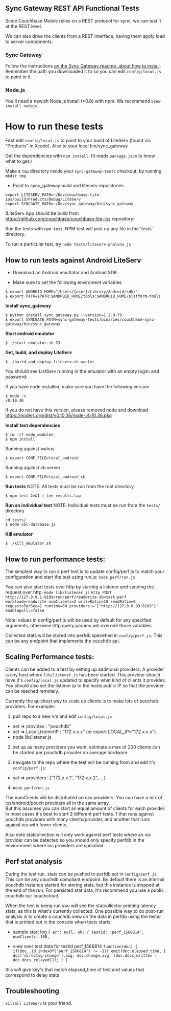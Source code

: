 ## Sync Gateway REST API Functional Tests

Since Couchbase Mobile relies on a REST protocol for sync, we can test it at the REST level.

We can also drive the clients from a REST interface, having them apply load to server components.

### Sync Gateway

Follow the instructions [on the Sync Gateway readme, about how to install](https://github.com/couchbaselabs/sync_gateway/wiki/Installing-and-Upgrading). Remember the path you downloaded it to so you can edit `config/local.js` to point to it.

### Node.js

You'll need a newish Node.js install (>0.8) with npm. We recommend `brew install nodejs`

# How to run these tests

First edit `config/local.js` to point to your build of LiteServ (found via "Products" in Xcode). Also to your local bin/sync_gateway

Get the dependencies with `npm install`. (It reads `package.json` to know what to get.)

Make a `tmp` directory inside your `sync-gateway-tests` checkout, by running `mkdir tmp`

- Point to sync_gateway build and liteserv repositories
```
export LITESERV_PATH=~/Dev/couchbase-lite-ios/build/Products/Debug/LiteServ
export SYNCGATE_PATH=~/Dev/sync_gateway/bin/sync_gateway
```
(LiteServ App should be build from  https://github.com/couchbase/couchbase-lite-ios repository)

Run the tests with `npm test`. NPM test will pick up any file in the 'tests' directory.

To run a particular test, try `node tests/liteserv-phalanx.js`

## How to run tests against Android LiteServ

 - Download an Android emultator and Android SDK

- Make sure to set the following enviroment variables
```
$ export ANDROID_HOME="/Users/{user}/Library/Android/sdk/"
$ export PATH=$PATH:$ANDROID_HOME/tools:$ANDROID_HOME/platform-tools
```

**Install sync_gateway**
```
$ python install_sync_gateway.py --version=1.2.0-79
$ export SYNCGATE_PATH=sync-gateway-tests/binaries/couchbase-sync-gateway/bin/sync_gateway
```

**Start android emulator**
```
$ ./start_emulator.sh 23
```

**Get, build, and deploy LiteServ**
```
$ ./build_and_deploy_liteserv.sh master
```

You should see ListServ running in the emulator with an empty login: and password:


If you have node installed, make sure you have the following version
```
$ node -v
v0.10.36
```

If you do not have this version, please removed node and download https://nodejs.org/dist/v0.10.36/node-v0.10.36.pkg

**Install test dependencies**

```
$ rm -rf node_modules
$ npm install
```

Running against walrus
```
$ export CONF_FILE=local_android
```
Running against cb server
```
$ export CONF_FILE=local_android_cb
```

**Run tests**
NOTE: All tests must be run from the root directory

```
$ npm test 2>&1 | tee results.tap
```

**Run an individual test**
NOTE: Individual tests must be run from the `tests/` directory

```
cd tests/
$ node cbl-database.js
```

**Kill emulator**
 ```
 $ ./kill_emulator.sh
 ```

## How to run performance tests:

The simplest way to run a perf test is to update config/perf.js to match your configuration and start the test using run.js:
`node perf/run.js`

You can also start tests over http by starting a listener and sending the request over http:
`node lib/listener.js`
`http POST http://127.0.0.1:8189/run/perf/readwrite db=test-perf workload=readwrite numClients=2 writeRatio=10 readRatio=0 requestsPerSec=1 runtime=60 providers:='["http://127.0.0.99:8189"]' enablepull:=false`

Note: values in config/perf.js will be used by default for any specified arguments, otherwise http query params will override those variables

Collected stats will be stored into perfdb specefied in `config/perf.js`.  This can be any endpoint that implements the couchdb api. 

## Scaling Performance tests:
Clients can be added to a test by setting up additional providers.  A provider is any host where `lib/listener.js` has been started.  This provider should have it's `config/local.js` updated to specify what kind of clients it provides.  You should also set the listener ip to the hosts public IP so that the provider can be reached remotely.  

Currently the quickest way to scale up clients is to make lots of pouchdb providers. For example:

1) pull repo to a new vm and edit `config/local.js`
 * set => provides  : "pouchdb"
 * set => LocalListenerIP : "172.x.x.x"    (or export LOCAL_IP="172.x.x.x")
 * node lib/listener.js

2) set up as many providers you want.  estimate a max of 200 clients can be started per pouchdb provider on average hardware.

3) navigate to the repo where the test will be running from and edit it's `config/perf.js`:
 * set => providers : ["172.x.x.1", "172.x.x.2", ...]
 
4) `node perf/run.js`

The numClients will be distributed across providers.  You can have a mix of ios/android/pouch providers all in the same array.  
But this assumes you can start an equal amount of clients for each provider.  In most cases it's best to start 2 different perf tests.
1 that runs against pouchdb providers with many clients/provider, and another that runs against ios with fewer clients.

Also note statcollection will only work against perf tests where an ios provider can be detected so you should only specify perfdb
in the enviornment where ios providers are specified.

## Perf stat analysis
During the test run, stats can be pushed to perfdb set in `config/perf.js`.  This can be any couchdb compliant endpoint.  By default there is an internal pouchdb instance started for storing stats, but this instance is stopped at the end of the run.  For persisted stat data, it's recommend you use a public couchdb our couchcloud.

When the test is being run you will see the statcollector printing latency stats, as this is what's currently collected.  One possible way to do post-run analysis is to create a couchdb view on the data in perfdb using the testid that is printed out in the console when tests starts:

* sample start log
`{ err: null,
  ok:
   { testid: 'perf_1566814',
     numClients: 100,
`

* view over test data for testid perf_1566814
`function(doc) {
   if(doc._id.indexOf("perf_1566814") != -1){
  	emit(doc.elapsed_time, [ doc['directsg-change'].avg, doc.change.avg, (doc.docs_written - doc.docs_relayed)]);
   }
}`

this will give key's that match elapsed_time of test and values that correspond to delay stats


## Troubleshooting

`killall LiteServ` is your friend.
